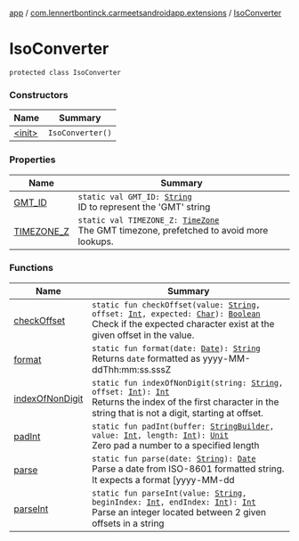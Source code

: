[app](../../index.md) / [com.lennertbontinck.carmeetsandroidapp.extensions](../index.md) / [IsoConverter](./index.md)

# IsoConverter

`protected class IsoConverter`

### Constructors

| Name | Summary |
|---|---|
| [&lt;init&gt;](-init-.md) | `IsoConverter()` |

### Properties

| Name | Summary |
|---|---|
| [GMT_ID](-g-m-t_-i-d.md) | `static val GMT_ID: `[`String`](https://kotlinlang.org/api/latest/jvm/stdlib/kotlin/-string/index.html)<br>ID to represent the 'GMT' string |
| [TIMEZONE_Z](-t-i-m-e-z-o-n-e_-z.md) | `static val TIMEZONE_Z: `[`TimeZone`](http://docs.oracle.com/javase/6/docs/api/java/util/TimeZone.html)<br>The GMT timezone, prefetched to avoid more lookups. |

### Functions

| Name | Summary |
|---|---|
| [checkOffset](check-offset.md) | `static fun checkOffset(value: `[`String`](https://kotlinlang.org/api/latest/jvm/stdlib/kotlin/-string/index.html)`, offset: `[`Int`](https://kotlinlang.org/api/latest/jvm/stdlib/kotlin/-int/index.html)`, expected: `[`Char`](https://kotlinlang.org/api/latest/jvm/stdlib/kotlin/-char/index.html)`): `[`Boolean`](https://kotlinlang.org/api/latest/jvm/stdlib/kotlin/-boolean/index.html)<br>Check if the expected character exist at the given offset in the value. |
| [format](format.md) | `static fun format(date: `[`Date`](http://docs.oracle.com/javase/6/docs/api/java/util/Date.html)`): `[`String`](https://kotlinlang.org/api/latest/jvm/stdlib/kotlin/-string/index.html)<br>Returns `date` formatted as yyyy-MM-ddThh:mm:ss.sssZ |
| [indexOfNonDigit](index-of-non-digit.md) | `static fun indexOfNonDigit(string: `[`String`](https://kotlinlang.org/api/latest/jvm/stdlib/kotlin/-string/index.html)`, offset: `[`Int`](https://kotlinlang.org/api/latest/jvm/stdlib/kotlin/-int/index.html)`): `[`Int`](https://kotlinlang.org/api/latest/jvm/stdlib/kotlin/-int/index.html)<br>Returns the index of the first character in the string that is not a digit, starting at offset. |
| [padInt](pad-int.md) | `static fun padInt(buffer: `[`StringBuilder`](http://docs.oracle.com/javase/6/docs/api/java/lang/StringBuilder.html)`, value: `[`Int`](https://kotlinlang.org/api/latest/jvm/stdlib/kotlin/-int/index.html)`, length: `[`Int`](https://kotlinlang.org/api/latest/jvm/stdlib/kotlin/-int/index.html)`): `[`Unit`](https://kotlinlang.org/api/latest/jvm/stdlib/kotlin/-unit/index.html)<br>Zero pad a number to a specified length |
| [parse](parse.md) | `static fun parse(date: `[`String`](https://kotlinlang.org/api/latest/jvm/stdlib/kotlin/-string/index.html)`): `[`Date`](http://docs.oracle.com/javase/6/docs/api/java/util/Date.html)<br>Parse a date from ISO-8601 formatted string. It expects a format [yyyy-MM-dd|yyyyMMdd][T(hh:mm[:ss[.sss]]|hhmm[ss[.sss]])]?[Z|[+-]hh:mm]] |
| [parseInt](parse-int.md) | `static fun parseInt(value: `[`String`](https://kotlinlang.org/api/latest/jvm/stdlib/kotlin/-string/index.html)`, beginIndex: `[`Int`](https://kotlinlang.org/api/latest/jvm/stdlib/kotlin/-int/index.html)`, endIndex: `[`Int`](https://kotlinlang.org/api/latest/jvm/stdlib/kotlin/-int/index.html)`): `[`Int`](https://kotlinlang.org/api/latest/jvm/stdlib/kotlin/-int/index.html)<br>Parse an integer located between 2 given offsets in a string |
